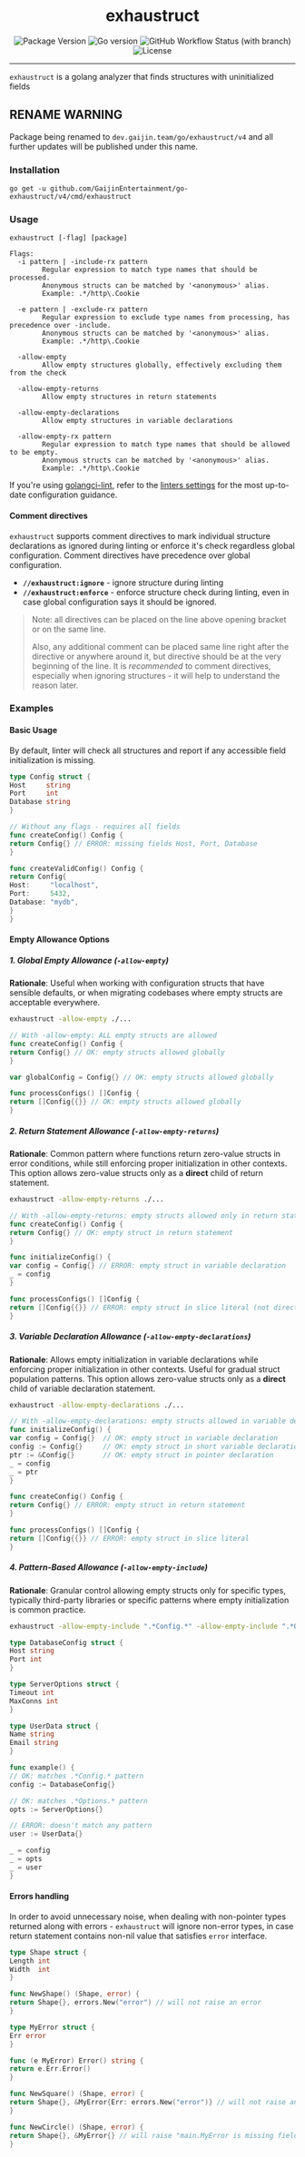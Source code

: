 <div align="center">

# exhaustruct

![Package Version](https://img.shields.io/github/v/release/GaijinEntertainment/go-exhaustruct?style=flat-square)
![Go version](https://img.shields.io/github/go-mod/go-version/GaijinEntertainment/go-exhaustruct?style=flat-square)
![GitHub Workflow Status (with branch)](https://img.shields.io/github/actions/workflow/status/GaijinEntertainment/go-exhaustruct/ci.yml?branch=master)
![License](https://img.shields.io/github/license/GaijinEntertainment/go-exhaustruct?style=flat-square)

</div>

---

`exhaustruct` is a golang analyzer that finds structures with uninitialized fields

## RENAME WARNING

Package being renamed to `dev.gaijin.team/go/exhaustruct/v4` and all further updates will be published under this name.

### Installation

```shell
go get -u github.com/GaijinEntertainment/go-exhaustruct/v4/cmd/exhaustruct
```

### Usage

```
exhaustruct [-flag] [package]

Flags:
  -i pattern | -include-rx pattern
        Regular expression to match type names that should be processed.
        Anonymous structs can be matched by '<anonymous>' alias.
        Example: .*/http\.Cookie

  -e pattern | -exclude-rx pattern
        Regular expression to exclude type names from processing, has precedence over -include.
        Anonymous structs can be matched by '<anonymous>' alias.
        Example: .*/http\.Cookie

  -allow-empty
        Allow empty structures globally, effectively excluding them from the check

  -allow-empty-returns
        Allow empty structures in return statements

  -allow-empty-declarations
        Allow empty structures in variable declarations

  -allow-empty-rx pattern
        Regular expression to match type names that should be allowed to be empty.
        Anonymous structs can be matched by '<anonymous>' alias.
        Example: .*/http\.Cookie
```

If you're using [golangci-lint](https://golangci-lint.run/), refer to
the [linters settings](https://golangci-lint.run/usage/linters/#exhaustruct) for the most up-to-date configuration
guidance.

#### Comment directives

`exhaustruct` supports comment directives to mark individual structure declarations as ignored during linting or enforce
it's check regardless global configuration. Comment directives have precedence over global configuration.

- **`//exhaustruct:ignore`** - ignore structure during linting
- **`//exhaustruct:enforce`** - enforce structure check during linting, even in case global configuration says it should
  be ignored.

> Note: all directives can be placed on the line above opening bracket or on the same line.
>
> Also, any additional comment can be placed same line right after the directive or anywhere around it, but directive
> should be at the very beginning of the line. It is _recommended_ to comment directives, especially when ignoring
> structures - it will help to understand the reason later.

### Examples

#### Basic Usage

By default, linter will check all structures and report if any accessible field initialization is missing.

```go
type Config struct {
Host     string
Port     int
Database string
}

// Without any flags - requires all fields
func createConfig() Config {
return Config{} // ERROR: missing fields Host, Port, Database
}

func createValidConfig() Config {
return Config{
Host:     "localhost",
Port:     5432,
Database: "mydb",
}
}
```

#### Empty Allowance Options

##### 1. Global Empty Allowance (`-allow-empty`)

**Rationale**: Useful when working with configuration structs that have sensible defaults, or when migrating codebases
where empty structs are acceptable everywhere.

```bash
exhaustruct -allow-empty ./...
```

```go
// With -allow-empty: ALL empty structs are allowed
func createConfig() Config {
return Config{} // OK: empty structs allowed globally
}

var globalConfig = Config{} // OK: empty structs allowed globally

func processConfigs() []Config {
return []Config{{}} // OK: empty structs allowed globally
}
```

##### 2. Return Statement Allowance (`-allow-empty-returns`)

**Rationale**: Common pattern where functions return zero-value structs in error conditions, while still enforcing
proper initialization in other contexts.  
This option allows zero-value structs only as a **direct** child of return statement.

```bash
exhaustruct -allow-empty-returns ./...
```

```go
// With -allow-empty-returns: empty structs allowed only in return statements
func createConfig() Config {
return Config{} // OK: empty struct in return statement
}

func initializeConfig() {
var config = Config{} // ERROR: empty struct in variable declaration
_ = config
}

func processConfigs() []Config {
return []Config{{}} // ERROR: empty struct in slice literal (not direct child of return statement)
}
```

##### 3. Variable Declaration Allowance (`-allow-empty-declarations`)

**Rationale**: Allows empty initialization in variable declarations while enforcing proper initialization in other
contexts. Useful for gradual struct population patterns.
This option allows zero-value structs only as a **direct** child of variable declaration statement.

```bash
exhaustruct -allow-empty-declarations ./...
```

```go
// With -allow-empty-declarations: empty structs allowed in variable declarations
func initializeConfig() {
var config = Config{}  // OK: empty struct in variable declaration
config := Config{}     // OK: empty struct in short variable declaration
ptr := &Config{}       // OK: empty struct in pointer declaration
_ = config
_ = ptr
}

func createConfig() Config {
return Config{} // ERROR: empty struct in return statement
}

func processConfigs() []Config {
return []Config{{}} // ERROR: empty struct in slice literal
}
```

##### 4. Pattern-Based Allowance (`-allow-empty-include`)

**Rationale**: Granular control allowing empty structs only for specific types, typically third-party libraries or
specific patterns where empty initialization is common practice.

```bash
exhaustruct -allow-empty-include ".*Config.*" -allow-empty-include ".*Options.*" ./...
```

```go
type DatabaseConfig struct {
Host string
Port int
}

type ServerOptions struct {
Timeout int
MaxConns int
}

type UserData struct {
Name string
Email string
}

func example() {
// OK: matches .*Config.* pattern
config := DatabaseConfig{}

// OK: matches .*Options.* pattern
opts := ServerOptions{}

// ERROR: doesn't match any pattern
user := UserData{}

_ = config
_ = opts
_ = user
}
```

#### Errors handling

In order to avoid unnecessary noise, when dealing with non-pointer types returned along with errors - `exhaustruct` will
ignore non-error types, in case return statement contains non-nil value that satisfies `error` interface.

```go
type Shape struct {
Length int
Width  int
}

func NewShape() (Shape, error) {
return Shape{}, errors.New("error") // will not raise an error
}

type MyError struct {
Err error
}

func (e MyError) Error() string {
return e.Err.Error()
}

func NewSquare() (Shape, error) {
return Shape{}, &MyError{Err: errors.New("error")} // will not raise an error
}

func NewCircle() (Shape, error) {
return Shape{}, &MyError{} // will raise "main.MyError is missing field Err"
}

```
